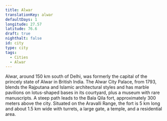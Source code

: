 ```yaml
---
title: Alwar
translationKey: alwar
defaultDays: 1
longitude: 27.57
latitude: 76.6
draft: true
nighthalt: false
id: city
type: city
tags:
  - Cities
  - Alwar
---
```

Alwar, around 150 km south of Delhi, was formerly the capital of the princely state of Alwar in British India. The  Alwar City Palace, from 1793, blends the Rajputana and Islamic  architectural styles and has marble pavilions on lotus-shaped bases in its courtyard, plus a museum with rare manuscripts. A steep path leads to the Bala Qila fort, approximately 300 meters above the city. Situated on the Aravalli Range, the fort is 5 km long and about 1.5 km wide with turrets, a large gate, a temple, and a residential area.